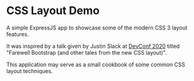 # CSS Layout Demo

A simple ExpressJS app to showcase some of the modern CSS 3 layout features.

It was inspired by a talk given by Justin Slack at [DevConf 2020](https://www.devconf.co.za/) titled 
"Farewell Bootstrap (and other tales from the new CSS layout)".

This application may serve as a small cookbook of some common CSS layout techniques.
